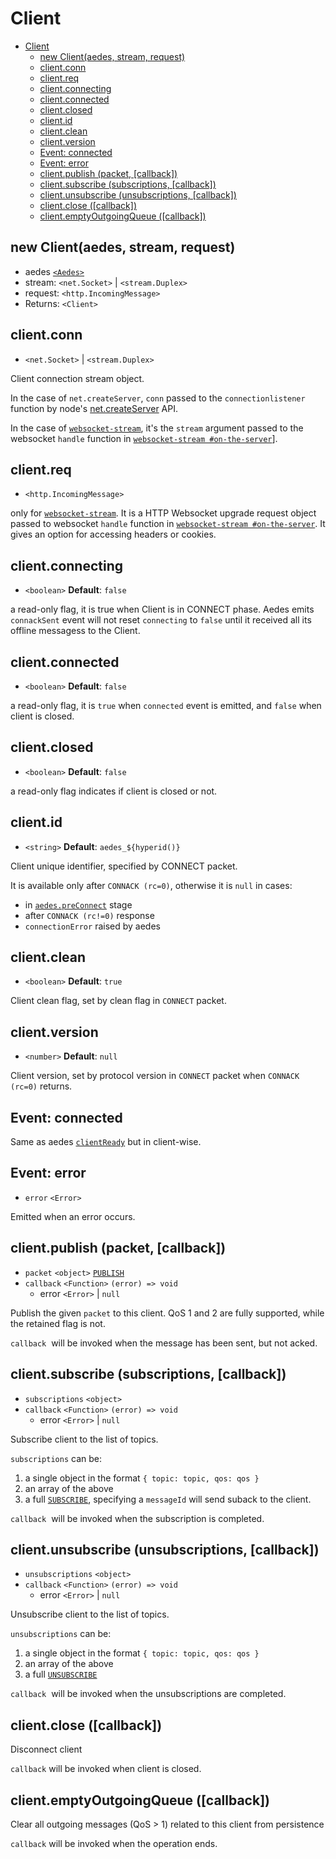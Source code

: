 <!-- markdownlint-disable MD013 MD024 -->
# Client

- [Client](#client)
  - [new Client(aedes, stream, request)](#new-clientaedes-stream-request)
  - [client.conn](#clientconn)
  - [client.req](#clientreq)
  - [client.connecting](#clientconnecting)
  - [client.connected](#clientconnected)
  - [client.closed](#clientclosed)
  - [client.id](#clientid)
  - [client.clean](#clientclean)
  - [client.version](#clientversion)
  - [Event: connected](#event-connected)
  - [Event: error](#event-error)
  - [client.publish (packet, [callback])](#clientpublish-packet-callback)
  - [client.subscribe (subscriptions, [callback])](#clientsubscribe-subscriptions-callback)
  - [client.unsubscribe (unsubscriptions, [callback])](#clientunsubscribe-unsubscriptions-callback)
  - [client.close ([callback])](#clientclose-callback)
  - [client.emptyOutgoingQueue ([callback])](#clientemptyoutgoingqueue-callback)

## new Client(aedes, stream, request)

- aedes [`<Aedes>`](./Aedes.md)
- stream: `<net.Socket>` | `<stream.Duplex>`
- request: `<http.IncomingMessage>`
- Returns: `<Client>`

## client.conn

- `<net.Socket>` | `<stream.Duplex>`

Client connection stream object.

In the case of `net.createServer`, `conn` passed to the `connectionlistener` function by node's [net.createServer](https://nodejs.org/api/net.html#net_net_createserver_options_connectionlistener) API.

In the case of [`websocket-stream`][websocket-stream], it's the `stream` argument passed to the websocket `handle` function in [`websocket-stream #on-the-server`][websocket-stream-doc-on-the-server]].

## client.req

- `<http.IncomingMessage>`

only for [`websocket-stream`][websocket-stream]. It is a HTTP Websocket upgrade request object passed to websocket `handle` function in [`websocket-stream #on-the-server`][websocket-stream-doc-on-the-server]. It gives an option for accessing headers or cookies.

## client.connecting

- `<boolean>` __Default__: `false`

a read-only flag, it is true when Client is in CONNECT phase. Aedes emits `connackSent` event will not reset `connecting` to `false` until it received all its offline messagess to the Client.

## client.connected

- `<boolean>` __Default__: `false`

a read-only flag, it is `true` when `connected` event is emitted, and `false` when client is closed.

## client.closed

- `<boolean>` __Default__: `false`

a read-only flag indicates if client is closed or not.

## client.id

- `<string>` __Default__: `aedes_${hyperid()}`

Client unique identifier, specified by CONNECT packet.

It is available only after `CONNACK (rc=0)`, otherwise it is `null` in cases:

- in [`aedes.preConnect`](./Aedes.md#handler-preconnect-client-callback) stage
- after `CONNACK (rc!=0)` response
- `connectionError` raised by aedes

## client.clean

- `<boolean>` __Default__: `true`

Client clean flag, set by clean flag in `CONNECT` packet.

## client.version

- `<number>` __Default__: `null`

Client version, set by protocol version in `CONNECT` packet when `CONNACK (rc=0)` returns.

## Event: connected

Same as aedes [`clientReady`](./Aedes.md#event-clientready) but in client-wise.

## Event: error

- `error` `<Error>`

Emitted when an error occurs.

## client.publish (packet, [callback])

- `packet` `<object>` [`PUBLISH`][PUBLISH]
- `callback` `<Function>` `(error) => void`
  - error `<Error>` | `null`

Publish the given `packet` to this client. QoS 1 and 2 are fully supported, while the retained flag is not.

`callback`  will be invoked when the message has been sent, but not acked.

## client.subscribe (subscriptions, [callback])

- `subscriptions` `<object>`
- `callback` `<Function>` `(error) => void`
  - error `<Error>` | `null`

Subscribe client to the list of topics.

`subscriptions` can be:

1. a single object in the format `{ topic: topic, qos: qos }`
2. an array of the above
3. a full [`SUBSCRIBE`][SUBSCRIBE], specifying a `messageId` will send suback to the client.

`callback`  will be invoked when the subscription is completed.

## client.unsubscribe (unsubscriptions, [callback])

- `unsubscriptions` `<object>`
- `callback` `<Function>` `(error) => void`
  - error `<Error>` | `null`

Unsubscribe client to the list of topics.

`unsubscriptions` can be:

1. a single object in the format `{ topic: topic, qos: qos }`
2. an array of the above
3. a full [`UNSUBSCRIBE`][UNSUBSCRIBE]

`callback`  will be invoked when the unsubscriptions are completed.

## client.close ([callback])

Disconnect client

`callback` will be invoked when client is closed.

## client.emptyOutgoingQueue ([callback])

Clear all outgoing messages (QoS > 1) related to this client from persistence

`callback` will be invoked when the operation ends.

[PUBLISH]: https://github.com/mqttjs/mqtt-packet#publish
[SUBSCRIBE]: https://github.com/mqttjs/mqtt-packet#subscribe
[UNSUBSCRIBE]: https://github.com/mqttjs/mqtt-packet#unsubscribe

[websocket-stream]: https://www.npmjs.com/websocket-stream
[websocket-stream-doc-on-the-server]: https://github.com/maxogden/websocket-stream/blob/master/readme.md#on-the-server
